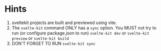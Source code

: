 
# Hints

1. sveltekit projects are built and previewed using vite.
2. The `svelte-kit` command ONLY has a `sync` option. You MUST not try to run (or configure package.json to run) `svelte-kit dev` or `svelte-kit preview` or `svelte-kit build`
3. DON'T FORGET TO RUN `svelte-kit sync`
